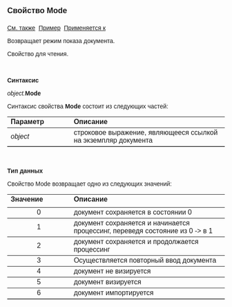 <html>
<head>
<title>Документ\Mode</title>
    <style type="text/css">
        .auto-style1 {
            font-family: Arial;
        }
        .auto-style2 {
            height: 29px;
        }
        .auto-style3 {
            font-family: Arial;
            height: 29px;
        }
        .auto-style4 {
            height: 30px;
        }
    </style>
</head>

<body>

<p><font size="4" face="Arial"><strong>Свойство Mode<br>
<br>
</strong></font><font face="Arial"><a href="../Asdoc.html">См. также</a>&nbsp;
<u>Пример</u>&nbsp; <a href="../Asdoc.html">Применяется к</a></font></p>

<p class="label"><font face="Arial">Возвращает режим показа документа.</font></p>

<p class="label"><font face="Arial">Свойство для чтения.</font></p>

<p class="label">&nbsp;</p>

<p class="label"><b><font face="Arial">Синтаксис</font></b></p>

<p><font face="Arial"><em>object.</em><strong>Mode </strong></font></p>

<p><font face="Arial">Синтаксис свойства <strong>Mode</strong>
состоит из следующих частей:</font></p>

<table border="1" cellPadding="5" cols="2" frame="below" rules="rows">
<TBODY>
  <tr vAlign="top">
    <td class="label" width="29%"><font face="Arial"><b>Параметр</b></font></td>
    <td class="label" width="71%"><font face="Arial"><strong>Описание</strong></font></td>
  </tr>
  <tr>
    <td width="29%"><font face="Arial"><em>object</em></font></td>
    <td width="71%"><font face="Arial">строковое выражение, являющееся 
	ссылкой на экземпляр документа</font></td>
  </tr>
</TBODY>
</table>

<p class="label">&nbsp;</p>

<p class="label"><font face="Arial"><b>Тип данных</b></font></p>

<p><font face="Arial">Свойство Mode возвращает одно из следующих 
значений:</font></p>

<table border="1" cellPadding="5" cols="2" frame="below" rules="rows">
<TBODY>
  <tr vAlign="top">
    <td class="auto-style4" width="29%"><font face="Arial"><b>Значение</b></font></td>
    <td class="auto-style4" width="71%"><font face="Arial"><strong>Описание</strong></font></td>
  </tr>
  <tr>
    <td width="29%" align="center"><font face="Arial">0</font></td>
    <td width="71%"><font face="Arial">документ сохраняется в состоянии 0</font></td>
  </tr>
  <tr>
    <td width="29%" align="center" class="auto-style2"><font face="Arial">1</font></td>
    <td width="71%" class="auto-style3">документ сохраняется и начинается процессинг, переведя состояние из 0 -&gt; в 1 </td>
  </tr>
  <tr>
    <td width="29%" align="center"><font face="Arial">2</font></td>
    <td width="71%" class="auto-style1">документ сохраняется и продолжается процессинг</td>
  </tr>
  <tr>
    <td width="29%" align="center"><font face="Arial">3</font></td>
    <td width="71%" class="auto-style1">Осуществляется повторный ввод документа</td>
  </tr>
  <tr>
    <td width="29%" align="center"><font face="Arial">4</font></td>
    <td width="71%" class="auto-style1">документ не визируется</td>
  </tr>
  <tr>
    <td width="29%" align="center"><font face="Arial">5</font></td>
    <td width="71%"class="auto-style1">документ визируется</td>
  </tr>
  <tr>
    <td width="29%" align="center"><font face="Arial">6</font></td>
    <td width="71%"class="auto-style1">документ импортируется</td>
  </tr>
</table>
</body>
</html>
